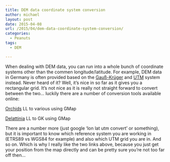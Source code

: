 ```yaml
---
title: DEM data coordinate system conversion
author: michael
layout: post
date: 2015-04-08
url: /2015/04/dem-data-coordinate-system-conversion/
categories:
  - Peanuts
tags:
  - DEM

---
```

When dealing with DEM data, you can run into a whole bunch of coordinate systems other than the commen longitude/latitude. For example, DEM data in Germany is often provided based on the [Gauß-Krüger](http://en.wikipedia.org/wiki/Gauss%E2%80%93Kr%C3%BCger_coordinate_system) and [UTM](http://en.wikipedia.org/wiki/Universal_Transverse_Mercator_coordinate_system) system instead. Never heard of it? Well, it&#8217;s nice in so far as it gives you a rectangular grid. It&#8217;s not nice as it is really not straight forward to convert between the two&#8230; luckily there are a number of conversion tools available online:

[Orchids](http://www.orchids.de/haynold/tkq/KoordinatenErmittler.php?) LL to various using GMap

[Delattinia](http://www.delattinia.de/GMaps/maps-koordinaten.html) LL to GK using GMap

There are a number more (just google &#8216;lon lat utm convert&#8217; or something), but it is important to know which reference system you are working in (ETRS89 vs WGS84 for example) and also which UTM grid you are in. And so on. Which is why I really like the two links above, because you just get your position from the map directly and can be pretty sure you&#8217;re not too far off then&#8230;
